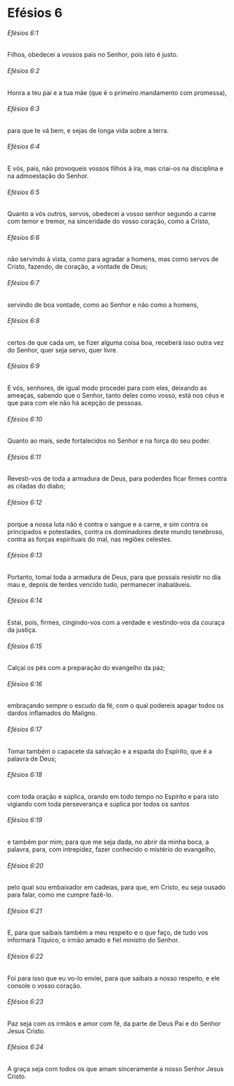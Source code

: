 # Efésios 6

###### Efésios 6:1

Filhos, obedecei a vossos pais no Senhor, pois isto é justo.

###### Efésios 6:2

Honra a teu pai e a tua mãe (que é o primeiro mandamento com promessa),

###### Efésios 6:3

para que te vá bem, e sejas de longa vida sobre a terra.

###### Efésios 6:4

E vós, pais, não provoqueis vossos filhos à ira, mas criai-os na disciplina e na admoestação do Senhor.

###### Efésios 6:5

Quanto a vós outros, servos, obedecei a vosso senhor segundo a carne com temor e tremor, na sinceridade do vosso coração, como a Cristo,

###### Efésios 6:6

não servindo à vista, como para agradar a homens, mas como servos de Cristo, fazendo, de coração, a vontade de Deus;

###### Efésios 6:7

servindo de boa vontade, como ao Senhor e não como a homens,

###### Efésios 6:8

certos de que cada um, se fizer alguma coisa boa, receberá isso outra vez do Senhor, quer seja servo, quer livre.

###### Efésios 6:9

E vós, senhores, de igual modo procedei para com eles, deixando as ameaças, sabendo que o Senhor, tanto deles como vosso, está nos céus e que para com ele não há acepção de pessoas.

###### Efésios 6:10

Quanto ao mais, sede fortalecidos no Senhor e na força do seu poder.

###### Efésios 6:11

Revesti-vos de toda a armadura de Deus, para poderdes ficar firmes contra as ciladas do diabo;

###### Efésios 6:12

porque a nossa luta não é contra o sangue e a carne, e sim contra os principados e potestades, contra os dominadores deste mundo tenebroso, contra as forças espirituais do mal, nas regiões celestes.

###### Efésios 6:13

Portanto, tomai toda a armadura de Deus, para que possais resistir no dia mau e, depois de terdes vencido tudo, permanecer inabaláveis.

###### Efésios 6:14

Estai, pois, firmes, cingindo-vos com a verdade e vestindo-vos da couraça da justiça.

###### Efésios 6:15

Calçai os pés com a preparação do evangelho da paz;

###### Efésios 6:16

embraçando sempre o escudo da fé, com o qual podereis apagar todos os dardos inflamados do Maligno.

###### Efésios 6:17

Tomai também o capacete da salvação e a espada do Espírito, que é a palavra de Deus;

###### Efésios 6:18

com toda oração e súplica, orando em todo tempo no Espírito e para isto vigiando com toda perseverança e súplica por todos os santos

###### Efésios 6:19

e também por mim; para que me seja dada, no abrir da minha boca, a palavra, para, com intrepidez, fazer conhecido o mistério do evangelho,

###### Efésios 6:20

pelo qual sou embaixador em cadeias, para que, em Cristo, eu seja ousado para falar, como me cumpre fazê-lo.

###### Efésios 6:21

E, para que saibais também a meu respeito e o que faço, de tudo vos informará Tíquico, o irmão amado e fiel ministro do Senhor.

###### Efésios 6:22

Foi para isso que eu vo-lo enviei, para que saibais a nosso respeito, e ele console o vosso coração.

###### Efésios 6:23

Paz seja com os irmãos e amor com fé, da parte de Deus Pai e do Senhor Jesus Cristo.

###### Efésios 6:24

A graça seja com todos os que amam sinceramente a nosso Senhor Jesus Cristo.

